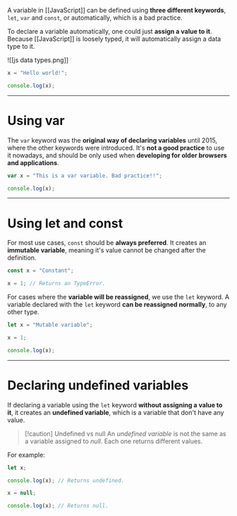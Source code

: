 A variable in [[JavaScript]] can be defined using **three different keywords**, `let`, `var` and `const`, or automatically, which is a bad practice.

To declare a variable automatically, one could just **assign a value to it**. Because [[JavaScript]] is loosely typed, it will automatically assign a data type to it.

![[js data types.png]]

```javascript
x = "Hello world!";

console.log(x);
```
___
#  Using var

The `var` keyword was the **original way of declaring variables** until 2015, where the other keywords were introduced.
It's **not a good practice** to use it nowadays, and should be only used when **developing for older browsers and applications**.

```javascript
var x = "This is a var variable. Bad practice!!";

console.log(x);
```
___
# Using let and const

For most use cases, `const` should be **always preferred**. It creates an **immutable variable**, meaning it's value cannot be changed after the definition.

```javascript
const x = "Constant";

x = 1; // Returns an TypeError.
```

For cases where the **variable will be reassigned**, we use the `let` keyword. A variable declared with the `let` keyword **can be reassigned normally**, to any other type.

```javascript
let x = "Mutable variable";

x = 1;

console.log(x);
```
___
# Declaring undefined variables

If declaring a variable using the `let` keyword **without assigning a value to it**, it creates an **undefined variable**, which is a variable that don't have any value.

>[!caution] Undefined vs null
>An *undefined variable* is not the same as a variable assigned to *null*. Each one returns different values.

For example:

```javascript
let x;

console.log(x); // Returns undefined.

x = null;

console.log(x); // Returns null.
```